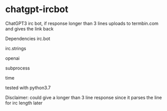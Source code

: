 # chatgpt-ircbot
ChatGPT3 irc bot, if response longer than 3 lines uploads to termbin.com and gives the link back

Dependencies
irc.bot

irc.strings

openai

subprocess

time

tested with python3.7

Disclaimer: could give a longer than 3 line response since it parses the line for irc length later
